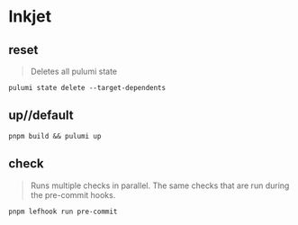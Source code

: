 # Inkjet

## reset

> Deletes all pulumi state

```
pulumi state delete --target-dependents
```

## up//default

```
pnpm build && pulumi up
```

## check

> Runs multiple checks in parallel. The same checks that are run during the pre-commit hooks.

```
pnpm lefhook run pre-commit
```

